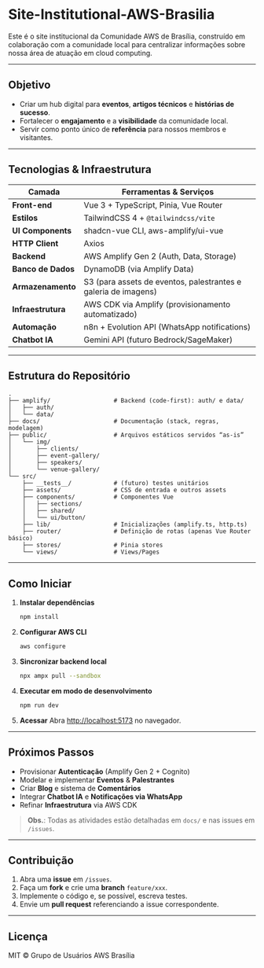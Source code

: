 # Site-Institutional-AWS-Brasilia

Este é o site institucional da Comunidade AWS de Brasília, construído em colaboração com a comunidade local para centralizar informações sobre nossa área de atuação em cloud computing.

---

## Objetivo

* Criar um hub digital para **eventos**, **artigos técnicos** e **histórias de sucesso**.
* Fortalecer o **engajamento** e a **visibilidade** da comunidade local.
* Servir como ponto único de **referência** para nossos membros e visitantes.

---

## Tecnologias & Infraestrutura

| Camada             | Ferramentas & Serviços                                         |
| ------------------ | -------------------------------------------------------------- |
| **Front-end**      | Vue 3 + TypeScript, Pinia, Vue Router                          |
| **Estilos**        | TailwindCSS 4 + `@tailwindcss/vite`                            |
| **UI Components**  | shadcn-vue CLI, aws-amplify/ui-vue                             |
| **HTTP Client**    | Axios                                                          |
| **Backend**        | AWS Amplify Gen 2 (Auth, Data, Storage)                        |
| **Banco de Dados** | DynamoDB (via Amplify Data)                                    |
| **Armazenamento**  | S3 (para assets de eventos, palestrantes e galeria de imagens) |
| **Infraestrutura** | AWS CDK via Amplify (provisionamento automatizado)             |
| **Automação**      | n8n + Evolution API (WhatsApp notifications)                   |
| **Chatbot IA**     | Gemini API (futuro Bedrock/SageMaker)                          |

---

## Estrutura do Repositório

```
.
├── amplify/                  # Backend (code-first): auth/ e data/
│   ├── auth/
│   └── data/
├── docs/                     # Documentação (stack, regras, modelagem)
├── public/                   # Arquivos estáticos servidos “as-is”
│   └── img/
│       ├── clients/
│       ├── event-gallery/
│       ├── speakers/
│       └── venue-gallery/
└── src/
    ├── __tests__/            # (futuro) testes unitários
    ├── assets/               # CSS de entrada e outros assets
    ├── components/           # Componentes Vue
    │   ├── sections/
    │   ├── shared/
    │   └── ui/button/
    ├── lib/                  # Inicializações (amplify.ts, http.ts)
    ├── router/               # Definição de rotas (apenas Vue Router básico)
    ├── stores/               # Pinia stores
    └── views/                # Views/Pages
```

---

## Como Iniciar

1. **Instalar dependências**

   ```bash
   npm install
   ```
2. **Configurar AWS CLI**

   ```bash
   aws configure
   ```
3. **Sincronizar backend local**

   ```bash
   npx ampx pull --sandbox
   ```
4. **Executar em modo de desenvolvimento**

   ```bash
   npm run dev
   ```
5. **Acessar**
   Abra [http://localhost:5173](http://localhost:5173) no navegador.

---

## Próximos Passos

* Provisionar **Autenticação** (Amplify Gen 2 + Cognito)
* Modelar e implementar **Eventos** & **Palestrantes**
* Criar **Blog** e sistema de **Comentários**
* Integrar **Chatbot IA** e **Notificações via WhatsApp**
* Refinar **Infraestrutura** via AWS CDK

> **Obs.**: Todas as atividades estão detalhadas em `docs/` e nas issues em `/issues`.

---

## Contribuição

1. Abra uma **issue** em `/issues`.
2. Faça um **fork** e crie uma **branch** `feature/xxx`.
3. Implemente o código e, se possível, escreva testes.
4. Envie um **pull request** referenciando a issue correspondente.

---

## Licença

MIT © Grupo de Usuários AWS Brasília
